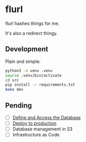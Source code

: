 # flurl
flurl hashes things for me.

It's also a redirect thingy.

## Development
Plain and simple:
```bash
python3 -m venv .venv
source .venv/bin/activate
cd src
pip install -r requirements.txt
make dev
```

## Pending
- [ ] [Define and Access the Database](https://flask.palletsprojects.com/en/stable/tutorial/database/)
- [ ] [Deploy to production](https://flask.palletsprojects.com/en/stable/deploying/)
- [ ] Database management in S3 
- [ ] Infrastructure as Code
